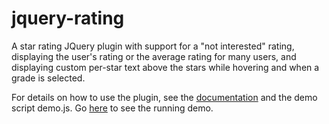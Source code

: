 jquery-rating
=============
A star rating JQuery plugin with support for a "not interested" rating, displaying the user's rating or the average
rating for many users, and displaying custom per-star text above the stars while hovering and when a grade is
selected.

For details on how to use the plugin, see the <a href="http://byennaco.github.io/jquery-rating/doc/rating.html">documentation</a>
and the demo script demo.js.
Go <a href="http://byennaco.github.io/jquery-rating/">here</a> to see the running demo.
